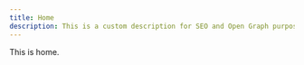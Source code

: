 ```yaml
---
title: Home
description: This is a custom description for SEO and Open Graph purposes, rather than the default generated excerpt. Simply add a description field to the frontmatter.
---
```


This is home.